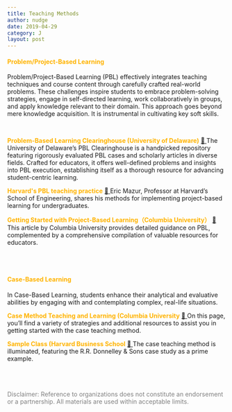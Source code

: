 ```yaml
---
title: Teaching Methods
author: nudge
date: 2019-04-29
category: J
layout: post
---
```



#### <span style="color:#ffb300; font-weight:bold;">Problem/Project-Based Learning</span>

Problem/Project-Based Learning (PBL) effectively integrates teaching techniques and course content through carefully crafted real-world problems. These challenges inspire students to embrace problem-solving strategies, engage in self-directed learning, work collaboratively in groups, and apply knowledge relevant to their domain. This approach goes beyond mere knowledge acquisition. It is instrumental in cultivating key soft skills.

<br>

<span style="color:#ffb300; font-weight:bold;">Problem-Based Learning Clearinghouse (University of Delaware)</span> [ 🔗 ](https://itue.udel.edu/pbl/problems/) The University of Delaware’s PBL Clearinghouse is a handpicked repository featuring rigorously evaluated PBL cases and scholarly articles in diverse fields. Crafted for educators, it offers well-defined problems and insights into PBL execution, establishing itself as a thorough resource for advancing student-centric learning.
<br>

<span style="color:#ffb300; font-weight:bold;">Harvard's PBL teaching practice</span> [ 🔗 ](https://instructionalmoves.gse.harvard.edu/project-based-learning) Eric Mazur, Professor at Harvard’s School of Engineering, shares his methods for implementing project-based learning for undergraduates.
<br>

<span style="color:#ffb300; font-weight:bold;">Getting Started with Project-Based Learning（Columbia University）</span> [ 🔗 ](https://ctl.columbia.edu/resources-and-technology/resources/project-based-learning/) This article by Columbia University provides detailed guidance on PBL, complemented by a comprehensive compilation of valuable resources for educators.


<br>
<br>

#### <span style="color:#ffb300; font-weight:bold;">Case-Based Learning </span>


In Case-Based Learning, students enhance their analytical and evaluative abilities by engaging with and contemplating complex, real-life situations.
<br>

<span style="color:#ffb300; font-weight:bold;">Case Method Teaching and Learning (Columbia University</span> [ 🔗 ](https://ctl.columbia.edu/resources-and-technology/resources/case-method/) On this page, you’ll find a variety of strategies and additional resources to assist you in getting started with the case teaching method.
<br>

<span style="color:#ffb300; font-weight:bold;">Sample Class (Harvard Business School</span> [ 🔗 ](https://www.hbs.edu/teaching/case-method/Pages/sample-class.aspx) The case teaching method is illuminated, featuring the R.R. Donnelley & Sons case study as a prime example.



<br>


<br>
<br>
<span style="color: gray">Disclaimer: Reference to organizations does not constitute an endorsement or a partnership. All materials are used within acceptable limits.</span>

<br>
